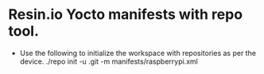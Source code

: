 # Resin.io Yocto manifests with repo tool.

* Use the following to initialize the workspace with repositories as per the device.
	./repo init -u .git -m manifests/raspberrypi.xml

